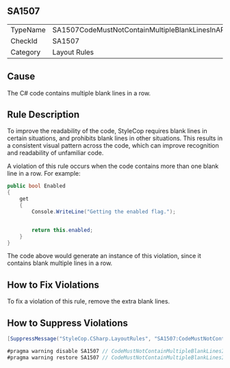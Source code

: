 ﻿## SA1507

<table>
<tr>
  <td>TypeName</td>
  <td>SA1507CodeMustNotContainMultipleBlankLinesInARow</td>
</tr>
<tr>
  <td>CheckId</td>
  <td>SA1507</td>
</tr>
<tr>
  <td>Category</td>
  <td>Layout Rules</td>
</tr>
</table>

## Cause

The C# code contains multiple blank lines in a row.

## Rule Description

To improve the readability of the code, StyleCop requires blank lines in certain situations, and prohibits blank lines in other situations. This results in a consistent visual pattern across the code, which can improve recognition and readability of unfamiliar code.

A violation of this rule occurs when the code contains more than one blank line in a row. For example:

```csharp
public bool Enabled
{
    get 
    { 
        Console.WriteLine("Getting the enabled flag.");


        return this.enabled; 
    }
}
```

The code above would generate an instance of this violation, since it contains blank multiple lines in a row.

## How to Fix Violations

To fix a violation of this rule, remove the extra blank lines.

## How to Suppress Violations

```csharp
[SuppressMessage("StyleCop.CSharp.LayoutRules", "SA1507:CodeMustNotContainMultipleBlankLinesInARow", Justification = "Reviewed.")]
```

```csharp
#pragma warning disable SA1507 // CodeMustNotContainMultipleBlankLinesInARow
#pragma warning restore SA1507 // CodeMustNotContainMultipleBlankLinesInARow
```

